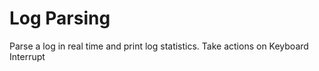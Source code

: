 # Log Parsing
Parse a log in real time and print log statistics.
Take actions on Keyboard Interrupt
